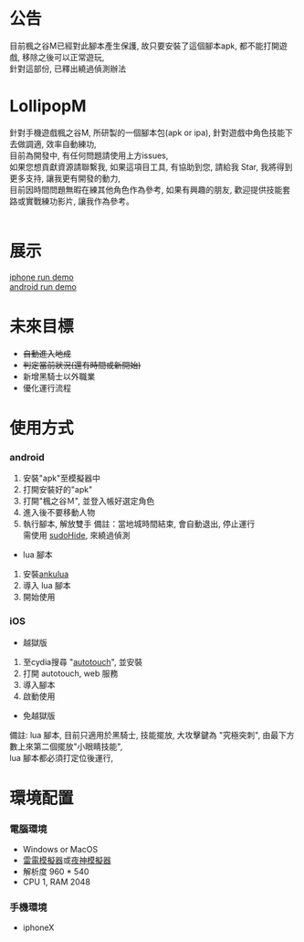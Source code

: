 # 公告

目前楓之谷M已經對此腳本產生保護, 故只要安裝了這個腳本apk, 都不能打開遊戲, 移除之後可以正常遊玩,<br>
針對這部份, 已釋出繞過偵測辦法<br>

# LollipopM
針對手機遊戲楓之谷M, 所研製的一個腳本包(apk or ipa), 針對遊戲中角色技能下去做調適, 效率自動練功, <br>
目前為開發中, 有任何問題請使用上方issues,<br>
如果您想貢獻資源請聯繫我, 如果這項目工具, 有協助到您, 請給我 Star, 我將得到更多支持, 讓我更有開發的動力, <br>
目前因時間問題無暇在練其他角色作為參考, 如果有興趣的朋友, 歡迎提供技能套路或實戰練功影片, 讓我作為參考。<br>
<br>


# 展示
[iphone run demo](https://youtu.be/ajJ5bREu5KA)<br>
[android run demo](https://youtu.be/EWrT5NH3Aqw)<br>

# 未來目標
- ~~自動進入地成~~
- ~~判定當前狀況(還有時間或新開始)~~
- 新增黑騎士以外職業
- 優化運行流程

# 使用方式

### android
1. 安裝"apk"至模擬器中
2. 打開安裝好的"apk"
3. 打開"楓之谷Ｍ", 並登入帳好選定角色
4. 進入後不要移動人物
5. 執行腳本, 解放雙手
備註：當地城時間結束, 會自動退出, 停止運行<br>
需使用 [sudoHide](http://repo.xposed.info/module/com.sudocode.sudohide), 來繞過偵測

- lua 腳本
1. 安裝[ankulua](https://play.google.com/store/apps/details?id=com.appautomatic.ankulua.trial&hl=zh_TW)
2. 導入 lua 腳本
3. 開始使用

### iOS
- 越獄版<br>
1. 至cydia搜尋 "[autotouch](https://autotouch.net/)", 並安裝
2. 打開 autotouch, web 服務
3. 導入腳本
4. 啟動使用


- 免越獄版<br>


備註: lua 腳本, 目前只適用於黑騎士, 技能擺放, 大攻擊鍵為 "究極突刺", 由最下方數上來第二個擺放"小眼睛技能",<br>
lua 腳本都必須打定位後運行, 


# 環境配置
### 電腦環境
- Windows or MacOS
- [雷電模擬器](http://tw.ldmnq.com/)或[夜神模擬器](https://tw.bignox.com/)
- 解析度 960 * 540
- CPU 1, RAM 2048

### 手機環境
- iphoneX


